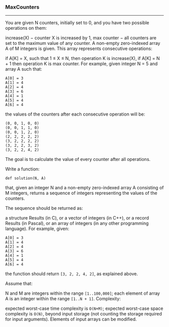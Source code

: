 ### MaxCounters

---

You are given N counters, initially set to 0, and you have two possible operations on them:

increase(X) − counter X is increased by 1,
max counter − all counters are set to the maximum value of any counter.
A non-empty zero-indexed array A of M integers is given. This array represents consecutive operations:

if A[K] = X, such that 1 ≤ X ≤ N, then operation K is increase(X),
if A[K] = N + 1 then operation K is max counter.
For example, given integer N = 5 and array A such that:

    A[0] = 3
    A[1] = 4
    A[2] = 4
    A[3] = 6
    A[4] = 1
    A[5] = 4
    A[6] = 4

the values of the counters after each consecutive operation will be:

    (0, 0, 1, 0, 0)
    (0, 0, 1, 1, 0)
    (0, 0, 1, 2, 0)
    (2, 2, 2, 2, 2)
    (3, 2, 2, 2, 2)
    (3, 2, 2, 3, 2)
    (3, 2, 2, 4, 2)

The goal is to calculate the value of every counter after all operations.

Write a function:

`def solution(N, A)`

that, given an integer N and a non-empty zero-indexed array A consisting of M integers, returns a sequence of integers representing the values of the counters.

The sequence should be returned as:

a structure Results (in C), or
a vector of integers (in C++), or
a record Results (in Pascal), or
an array of integers (in any other programming language).
For example, given:

    A[0] = 3
    A[1] = 4
    A[2] = 4
    A[3] = 6
    A[4] = 1
    A[5] = 4
    A[6] = 4
the function should return `[3, 2, 2, 4, 2]`, as explained above.

Assume that:

N and M are integers within the range `[1..100,000]`;
each element of array A is an integer within the range `[1..N + 1]`.
Complexity:

expected worst-case time complexity is `O(N+M)`;
expected worst-case space complexity is `O(N)`, beyond input storage (not counting the storage required for input arguments).
Elements of input arrays can be modified.
